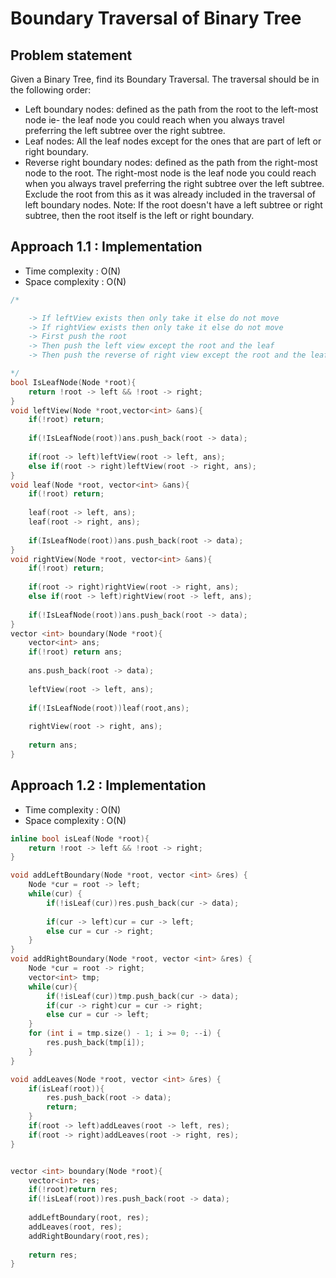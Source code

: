 # Boundary Traversal of Binary Tree

## Problem statement

Given a Binary Tree, find its Boundary Traversal. The traversal should be in the following order: 
- Left boundary nodes: defined as the path from the root to the left-most node ie- the leaf node you could reach when you always travel preferring the left subtree over the right subtree. 
- Leaf nodes: All the leaf nodes except for the ones that are part of left or right boundary.
- Reverse right boundary nodes: defined as the path from the right-most node to the root. The right-most node is the leaf node you could reach when you always travel preferring the right subtree over the left subtree. Exclude the root from this as it was already included in the traversal of left boundary nodes.
Note: If the root doesn't have a left subtree or right subtree, then the root itself is the left or right boundary.

## Approach 1.1 : Implementation

- Time complexity : O(N)
- Space complexity : O(N)

```cpp
/*

    -> If leftView exists then only take it else do not move
    -> If rightView exists then only take it else do not move
    -> First push the root
    -> Then push the left view except the root and the leaf
    -> Then push the reverse of right view except the root and the leaf

*/
bool IsLeafNode(Node *root){
    return !root -> left && !root -> right;
}
void leftView(Node *root,vector<int> &ans){
    if(!root) return;
    
    if(!IsLeafNode(root))ans.push_back(root -> data);
    
    if(root -> left)leftView(root -> left, ans);
    else if(root -> right)leftView(root -> right, ans);
}
void leaf(Node *root, vector<int> &ans){
    if(!root) return;
    
    leaf(root -> left, ans);
    leaf(root -> right, ans);
    
    if(IsLeafNode(root))ans.push_back(root -> data);
}
void rightView(Node *root, vector<int> &ans){
    if(!root) return;
    
    if(root -> right)rightView(root -> right, ans);
    else if(root -> left)rightView(root -> left, ans);
    
    if(!IsLeafNode(root))ans.push_back(root -> data);
}
vector <int> boundary(Node *root){
    vector<int> ans;
    if(!root) return ans;
    
    ans.push_back(root -> data);
    
    leftView(root -> left, ans);
    
    if(!IsLeafNode(root))leaf(root,ans);
    
    rightView(root -> right, ans);
    
    return ans;
}
```

## Approach 1.2 : Implementation

- Time complexity : O(N)
- Space complexity : O(N)

```cpp
inline bool isLeaf(Node *root){
    return !root -> left && !root -> right;
}

void addLeftBoundary(Node *root, vector <int> &res) {
    Node *cur = root -> left;
    while(cur) {
        if(!isLeaf(cur))res.push_back(cur -> data);
        
        if(cur -> left)cur = cur -> left;
        else cur = cur -> right;
    }
}
void addRightBoundary(Node *root, vector <int> &res) {
    Node *cur = root -> right;
    vector<int> tmp;
    while(cur){
        if(!isLeaf(cur))tmp.push_back(cur -> data);
        if(cur -> right)cur = cur -> right;
        else cur = cur -> left;
    }
    for (int i = tmp.size() - 1; i >= 0; --i) {
        res.push_back(tmp[i]);
    }
}

void addLeaves(Node *root, vector <int> &res) {
    if(isLeaf(root)){
        res.push_back(root -> data);
        return;
    }
    if(root -> left)addLeaves(root -> left, res);
    if(root -> right)addLeaves(root -> right, res);
}


vector <int> boundary(Node *root){
    vector<int> res;
    if(!root)return res;
    if(!isLeaf(root))res.push_back(root -> data);
    
    addLeftBoundary(root, res);
    addLeaves(root, res);
    addRightBoundary(root,res);
    
    return res;
}
```